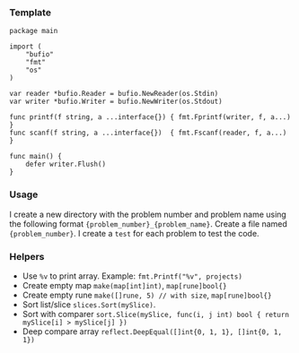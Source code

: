 ### Template
```
package main

import (
	"bufio"
	"fmt"
	"os"
)

var reader *bufio.Reader = bufio.NewReader(os.Stdin)
var writer *bufio.Writer = bufio.NewWriter(os.Stdout)

func printf(f string, a ...interface{}) { fmt.Fprintf(writer, f, a...) }
func scanf(f string, a ...interface{})  { fmt.Fscanf(reader, f, a...) }

func main() {
	defer writer.Flush()
}

```

### Usage
I create a new directory with the problem number and problem name using the following format `{problem_number}_{problem_name}`. Create a file named `{problem_number}`. I create a `test` for each problem to test the code.


### Helpers
- Use `%v` to print array. Example: `fmt.Printf("%v", projects)`
- Create empty map `make(map[int]int)`, `map[rune]bool{}`
- Create empty rune `make([]rune, 5) // with size`, `map[rune]bool{}`
- Sort list/slice `slices.Sort(mySlice)`.
- Sort with comparer `sort.Slice(mySlice, func(i, j int) bool { return mySlice[i] > mySlice[j] })`
- Deep compare array `reflect.DeepEqual([]int{0, 1, 1}, []int{0, 1, 1})`
